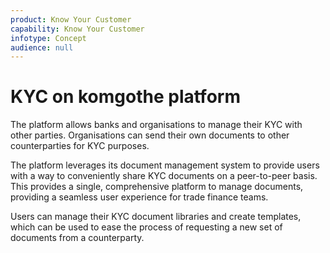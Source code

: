 ```yaml
---
product: Know Your Customer
capability: Know Your Customer
infotype: Concept
audience: null
---
```



# KYC on komgothe platform


The platform allows banks and organisations to manage their KYC with other parties. Organisations can send their own documents to other counterparties for KYC purposes.


The platform leverages its document management system to provide users with a way to conveniently share KYC documents on a peer-to-peer basis. This provides a single, comprehensive platform to manage documents, providing a seamless user experience for trade finance teams.


Users can manage their KYC document libraries and create templates, which can be used to ease the process of requesting a new set of documents from a counterparty.


<!--stackedit_data:
eyJoaXN0b3J5IjpbODU2NTYzOTQ5XX0=
-->